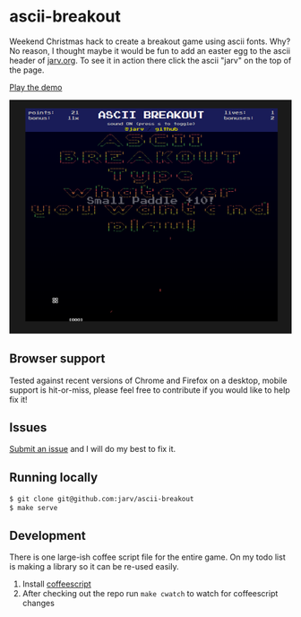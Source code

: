 # ascii-breakout


Weekend Christmas hack to create a breakout game using
ascii fonts. Why? No reason, I thought maybe it would be
fun to add an easter egg to the ascii header of [jarv.org](jarv.org).
To see it in action there click the ascii "jarv" on the top of the page.

[Play the demo](http://ascii-breakout.com)

![ascii-breakout](https://raw.githubusercontent.com/jarv/ascii-breakout/master/screenshot.png)

## Browser support

Tested against recent versions of Chrome and Firefox on a desktop,
mobile support is hit-or-miss, please feel free to contribute if you
would like to help fix it!

## Issues

[Submit an issue](https://github.com/jarv/ascii-breakout/issues) and I will do my
best to fix it.

## Running locally

```
$ git clone git@github.com:jarv/ascii-breakout
$ make serve
```

## Development

There is one large-ish coffee script file for the entire game.  On my todo list is making a library so it can be re-used easily.

1. Install [coffeescript](http://coffeescript.org/#installation)
2. After checking out the repo run `make cwatch` to watch for coffeescript changes
